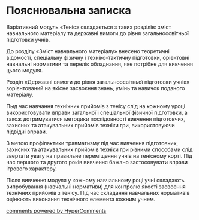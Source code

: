 <div id="hypercomments_widget" class="js-hypercomments-widget invisible"></div>

Пояснювальна записка
=============================

Варіативний модуль «Теніс» складається з таких розділів: зміст навчального матеріалу та державні вимоги до рівня загальноосвітньої підготовки учнів.

До розділу «Зміст навчального матеріалу» внесено теоретичні відомості, спеціальну фізичну і техніко-тактичну підготовки, орієнтовні навчальні нормативи та перелік обладнання, яке потрібне для вивчення цього модуля.

Розділ «Державні вимоги до рівня загальноосвітньої підготовки учнів» зорієнтований на якісне засвоєння знань, умінь та навичок поданого матеріалу.

Пыд час навчання технічних прийомів з тенісу слід на кожному уроці використовувати вправи загальної і спеціальної фізичної підготовки, а також дотримуватися методики послідовності вивчення підготовчих, захисних та атакувальних прийомів техніки гри,  використовуючи підвідні вправи.

З метою профілактики травматизму під час вивчення підготовчих, захисних та атакувальних прийомів техніки гри різними способами слід звертати увагу на правильне переміщення учнів на тенісному корті. Під час першого та другого років вивчення бажано застосовувати вправи ігрового характеру.

Після вивчення модуля у кожному навчальному році учні складають випробування (навчальні нормативи) для контролю якості засвоєння технічних прийомів з тенісу. Під час складання навчальних нормативів оцінюють виконання технічного елемента кожним учнем.

<div class="js-hypercomments-container">
    <a href="http://hypercomments.com" class="hc-link" title="comments widget">comments powered by HyperComments</a>
</div>